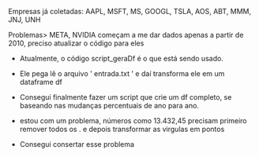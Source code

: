 Empresas já coletadas: AAPL, MSFT, MS, GOOGL, TSLA, AOS, ABT, MMM, JNJ, UNH

Problemas> META, NVIDIA começam a me dar dados apenas a partir de 2010, preciso atualizar o código para eles


* Atualmente, o código script_geraDf é o que está sendo usado.

* Ele pega lê o arquivo ' entrada.txt ' e daí transforma ele em um dataframe df

* Consegui finalmente fazer um script que crie um df completo, se baseando nas mudanças percentuais de ano para ano.

* estou com um problema, números como 13.432,45 precisam primeiro remover todos os . e depois transformar as virgulas em pontos

* Consegui consertar esse problema
